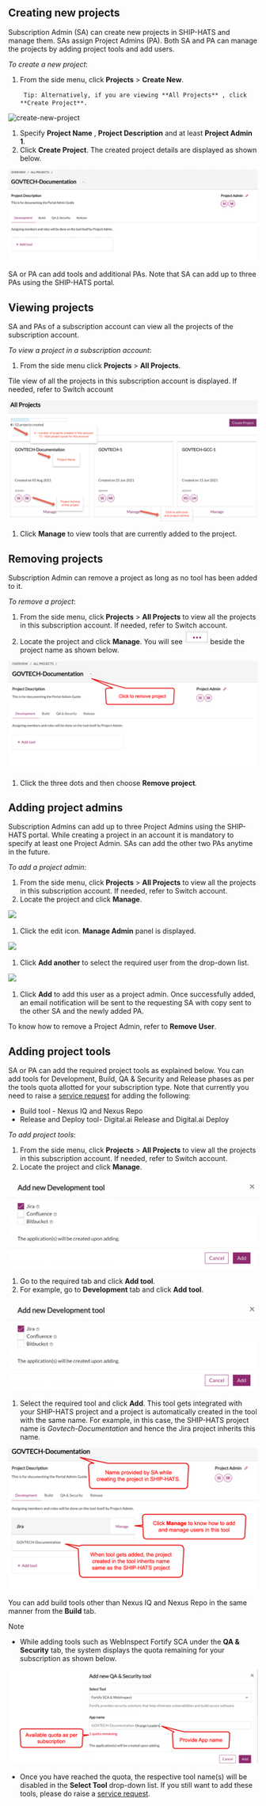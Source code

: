 ## Creating new projects

Subscription Admin (SA) can create new projects in SHIP-HATS and manage them. SAs assign Project Admins (PA). Both SA and PA can manage the projects by adding project tools and add users.

*To create a new project*:

1. From the side menu, click **Projects** > **Create New**.

        Tip: Alternatively, if you are viewing **All Projects** , click **Create Project**.

![create-new-project](/create-new-project.png)

1. Specify **Project Name** , **Project Description** and at least **Project Admin 1**.
2. Click **Create Project**. The created project details are displayed as shown below.

![newly-created-project](/newly-created-project.png)

SA or PA can add tools and additional PAs. Note that SA can add up to three PAs using the SHIP-HATS portal.

## Viewing projects

SA and PAs of a subscription account can view all the projects of the subscription account.

*To view a project in a subscription account*:

1. From the side menu click **Projects** > **All Projects**.

Tile view of all the projects in this subscription account is displayed. If needed, refer to Switch account

![](/view-all-projects-tile-view.png)

1. Click **Manage** to view tools that are currently added to the project.

## Removing projects

Subscription Admin can remove a project as long as no tool has been added to it.

*To remove a project*:

1. From the side menu, click **Projects** > **All Projects** to view all the projects in this subscription account. If needed, refer to Switch account.
2. Locate the project and click **Manage**. You will see ![remove-project-icon](/remove-project-icon.png) beside the project name as shown below.

![remove-project](/remove-project.png)

1. Click the three dots and then choose **Remove project**.

## Adding project admins

Subscription Admins can add up to three Project Admins using the SHIP-HATS portal. While creating a project in an account it is mandatory to specify at least one Project Admin. SAs can add the other two PAs anytime in the future.

*To add a project admin*:

1. From the side menu, click **Projects** > **All Projects** to view all the projects in this subscription account. If needed, refer to Switch account.
2. Locate the project and click **Manage**.

![](RackMultipart20210825-4-1cp6jcv_html_cc9ff2828d3da22.png)

1. Click the edit icon. **Manage Admin** panel is displayed.

![](RackMultipart20210825-4-1cp6jcv_html_fd2e95fb06693713.png)

1. Click **Add another** to select the required user from the drop-down list.

![](RackMultipart20210825-4-1cp6jcv_html_7cced59b8708f085.png)

1. Click **Add** to add this user as a project admin. Once successfully added, an email notification will be sent to the requesting SA with copy sent to the other SA and the newly added PA.

To know how to remove a Project Admin, refer to **Remove User**.

## Adding project tools

SA or PA can add the required project tools as explained below. You can add tools for Development, Build, QA &amp; Security and Release phases as per the tools quota allotted for your subscription type. Note that currently you need to raise a [service request](https://jira.ship.gov.sg/servicedesk/customer/portal/11/) for adding the following:

- Build tool - Nexus IQ and Nexus Repo
- Release and Deploy tool- Digital.ai Release and Digital.ai Deploy

*To add project tools*:

1. From the side menu, click **Projects** > **All Projects** to view all the projects in this subscription account. If needed, refer to Switch account.
2. Locate the project and click **Manage**.

![add-new-development-tool](/add-new-development-tool.png)

1. Go to the required tab and click **Add tool**.
2. For example, go to **Development** tab and click **Add tool**.

![add-new-development-tool](/add-new-development-tool.png)

1. Select the required tool and click **Add**. This tool gets integrated with your SHIP-HATS project and a project is automatically created in the tool with the same name. For example, in this case, the SHIP-HATS project name is _Govtech-Documentation_ and hence the Jira project inherits this name.

![/project-created-for-tools](project-created-for-tools.png)

You can add build tools other than Nexus IQ and Nexus Repo in the same manner from the **Build** tab.

Note

- While adding tools such as WebInspect Fortify SCA under the **QA &amp; Security** tab, the system displays the quota remaining for your subscription as shown below.

![tool-quota](/tool-quota.png)

- Once you have reached the quota, the respective tool name(s) will be disabled in the **Select Tool** drop-down list. If you still want to add these tools, please do raise a [service request](https://jira.ship.gov.sg/servicedesk/customer/portal/11/).
